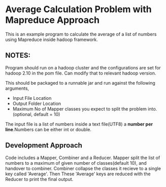# Average Calculation Problem with Mapreduce Approach

This is an example program to calculate the average of a list of numbers using Mapreduce inside hadoop framework.

## NOTES:
Program should run on a hadoop cluster and the configurations are set for hadoop 2.10 in the pom file. Can modify that to relevant hadoop version.

This should be packaged to a runnable jar and run against the following arguments,
  - Input File Location
  - Output Folder Location
  - Maximum No of Mapper classes you expect to split the problem into.(optional, default = 10)

The input file is a list of numbers inside a text file(UTF8) a **number per line**.Numbers can be either int or double.

## Development Approach
Code includes a Mapper, Combiner and a Reducer. Mapper split the list of numbers to a maximum of given number of classes(default 10), and handover to combiner. Combiner collapse the classes it recieve to a single key called 'Average'. Then These 'Average' keys are reduced with the Reducer to print the final output.   

